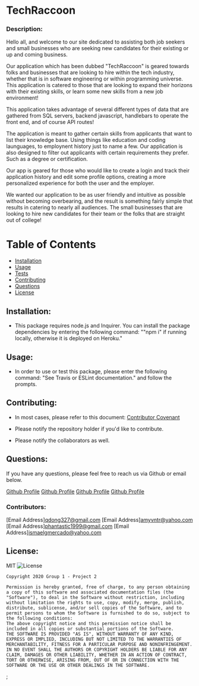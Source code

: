 # TechRaccoon 

### Description: 
Hello all, and welcome to our site dedicated to assisting both job seekers and small businesses who are seeking new candidates for their existing or up and coming business.

Our application which has been dubbed "TechRaccoon" is geared towards folks and businesses that are looking to hire within the tech industry, whether that is in software engineering or within programming universe. This application is catered to those that are looking to expand their horizons with their existing skills, or learn some new skills from a new job environment!

This application takes advantage of several different types of data that are gathered from SQL servers, backend javascript, handlebars to operate the front end, and of course API routes!

The application is meant to gather certain skills from applicants that want to list their knowledge base. Using things like education and coding launguages, to employnent history just to name a few. Our application is also designed to filter out applicants with certain requirements they prefer. Such as a degree or certification.

Our app is geared for those who would like to create a login and track their application history and edit some profile options, creating a more personalized experience for both the user and the employer. 

We wanted our application to be as user friendly and intuitive as possible without becoming overbearing, and the result is something fairly simple that results in catering to nearly all audiences. The small businesses that are looking to hire new candidates for their team or the folks that are straight out of college!


# Table of Contents
- [Installation](https://github.com/qudoki/group1-project2/blob/master/README.md#installation)
- [Usage](https://github.com/qudoki/group1-project2/blob/master/README.md#usage)
- [Tests](https://github.com/qudoki/group1-project2/blob/master/README.md#usage)
- [Contributing](https://github.com/qudoki/group1-project2/blob/master/README.md#contributions)
- [Questions](https://github.com/qudoki/group1-project2/blob/master/README.md#questions)
- [License](https://github.com/qudoki/group1-project2/blob/master/README.md#license)


## Installation:
- This package requires node.js and Inquirer. You can install the package dependencies by entering the following command: ""npm i" if running locally, otherwise it is deployed on Heroku."


## Usage:
- In order to use or test this package, please enter the following command: "See Travis or ESLint documentation." and follow the prompts.


## Contributing:
- In most cases, please refer to this document: [Contributor Covenant](https://www.contributor-covenant.org/) 

- Please notify the repository holder if you'd like to contribute.
- Please notify the collaborators as well.


## Questions:
If you have any questions, please feel free to reach us via Github or email below.

[Github Profile](https://github.com/qudoki)
[Github Profile](https://github.com/amyventura)
[Github Profile](https://github.com/johnfan7)
[Github Profile](https://github.com/ismaelm1991)

### Contributors:
[Email Address]<qdong327@gmail.com>
[Email Address]<amyvntr@yahoo.com>
[Email Address]<phantastic1999@gmail.com>
[Email Address]<ismaelgmercado@yahoo.com>

 
## License: 
 MIT
![License](https://img.shields.io/badge/license-MIT-green")

    Copyright 2020 Group 1 - Project 2 

    Permission is hereby granted, free of charge, to any person obtaining a copy of this software and associated documentation files (the "Software"), to deal in the Software without restriction, including without limitation the rights to use, copy, modify, merge, publish, distribute, sublicense, and/or sell copies of the Software, and to permit persons to whom the Software is furnished to do so, subject to the following conditions:
    The above copyright notice and this permission notice shall be included in all copies or substantial portions of the Software.
    THE SOFTWARE IS PROVIDED "AS IS", WITHOUT WARRANTY OF ANY KIND, EXPRESS OR IMPLIED, INCLUDING BUT NOT LIMITED TO THE WARRANTIES OF MERCHANTABILITY, FITNESS FOR A PARTICULAR PURPOSE AND NONINFRINGEMENT. IN NO EVENT SHALL THE AUTHORS OR COPYRIGHT HOLDERS BE LIABLE FOR ANY CLAIM, DAMAGES OR OTHER LIABILITY, WHETHER IN AN ACTION OF CONTRACT, TORT OR OTHERWISE, ARISING FROM, OUT OF OR IN CONNECTION WITH THE SOFTWARE OR THE USE OR OTHER DEALINGS IN THE SOFTWARE.
;

